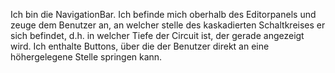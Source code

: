 Ich bin die NavigationBar. Ich befinde mich oberhalb des Editorpanels und zeuge dem Benutzer an, an welcher stelle des kaskadierten Schaltkreises er sich befindet, d.h. in welcher Tiefe der Circuit ist, der gerade angezeigt wird. Ich enthalte Buttons, über die der Benutzer direkt an eine höhergelegene Stelle springen kann.